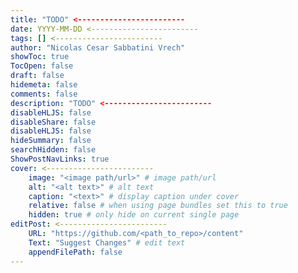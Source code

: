 ```yaml
---
title: "TODO" <------------------------
date: YYYY-MM-DD <------------------------
tags: [] <------------------------
author: "Nicolas Cesar Sabbatini Vrech"
showToc: true
TocOpen: false
draft: false
hidemeta: false 
comments: false
description: "TODO" <------------------------
disableHLJS: false
disableShare: false
disableHLJS: false
hideSummary: false
searchHidden: false
ShowPostNavLinks: true
cover: <------------------------
    image: "<image path/url>" # image path/url
    alt: "<alt text>" # alt text
    caption: "<text>" # display caption under cover
    relative: false # when using page bundles set this to true
    hidden: true # only hide on current single page
editPost: <------------------------
    URL: "https://github.com/<path_to_repo>/content"
    Text: "Suggest Changes" # edit text
    appendFilePath: false
---
```


